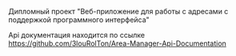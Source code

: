 Дипломный проект "Веб-приложение для работы с адресами с поддержкой программного интерфейса"

Api документация находится по ссылке https://github.com/3louRolTon/Area-Manager-Api-Documentation
